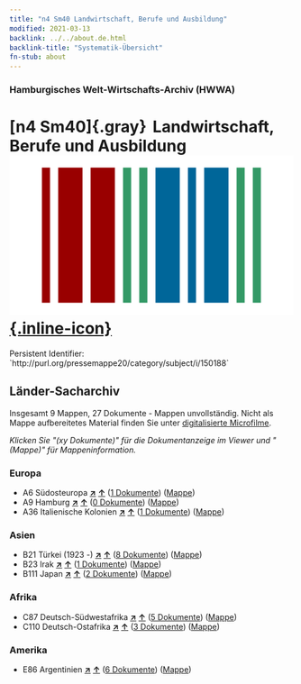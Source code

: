 ```yaml
---
title: "n4 Sm40 Landwirtschaft, Berufe und Ausbildung"
modified: 2021-03-13
backlink: ../../about.de.html
backlink-title: "Systematik-Übersicht"
fn-stub: about
---
```


### Hamburgisches Welt-Wirtschafts-Archiv (HWWA)

# [n4 Sm40]{.gray}&#8201; Landwirtschaft, Berufe und Ausbildung &#160; [![Wikidata](/images/Wikidata-logo.svg "Wikidata"){.inline-icon}](http://www.wikidata.org/entity/Q104710537)

<div class="hint">Persistent Identifier: `http://purl.org/pressemappe20/category/subject/i/150188`</div>







## Länder-Sacharchiv




Insgesamt 9 Mappen, 27 Dokumente - Mappen unvollständig.
Nicht als Mappe aufbereitetes Material finden Sie unter [digitalisierte Microfilme](/film/h1_sh.de.html).

_Klicken Sie "(xy Dokumente)" für die Dokumentanzeige im Viewer und "(Mappe)" für Mappeninformation._




### Europa

- A6 Südosteuropa [**&nearr;**](../../../geo/i/140900/about.de.html "Südosteuropa (alle Mappen)") [**&uarr;**](../../../geo/about.de.html#A6 "Ländersystematik") (<a href="https://pm20.zbw.eu/iiifview/folder/sh/140900,150188" title="über: Südosteuropa : Landwirtschaft, Berufe und Ausbildung " target="_blank">1 Dokumente</a>) ([Mappe](../../../../folder/sh/1409xx/140900/1501xx/150188/about.de.html))
- A9 Hamburg [**&nearr;**](../../../geo/i/140905/about.de.html "Hamburg (alle Mappen)") [**&uarr;**](../../../geo/about.de.html#A9 "Ländersystematik") (<a href="https://pm20.zbw.eu/iiifview/folder/sh/140905,150188" title="über: Hamburg : Landwirtschaft, Berufe und Ausbildung " target="_blank">0 Dokumente</a>) ([Mappe](../../../../folder/sh/1409xx/140905/1501xx/150188/about.de.html))
- A36 Italienische Kolonien [**&nearr;**](../../../geo/i/141012/about.de.html "Italienische Kolonien (alle Mappen)") [**&uarr;**](../../../geo/about.de.html#A36 "Ländersystematik") (<a href="https://pm20.zbw.eu/iiifview/folder/sh/141012,150188" title="über: Italienische Kolonien : Landwirtschaft, Berufe und Ausbildung " target="_blank">1 Dokumente</a>) ([Mappe](../../../../folder/sh/1410xx/141012/1501xx/150188/about.de.html))

### Asien

- B21 Türkei (1923 -) [**&nearr;**](../../../geo/i/141111/about.de.html "Türkei (1923 -) (alle Mappen)") [**&uarr;**](../../../geo/about.de.html#B21 "Ländersystematik") (<a href="https://pm20.zbw.eu/iiifview/folder/sh/141111,150188" title="über: Türkei (1923 -) : Landwirtschaft, Berufe und Ausbildung " target="_blank">8 Dokumente</a>) ([Mappe](../../../../folder/sh/1411xx/141111/1501xx/150188/about.de.html))
- B23 Irak [**&nearr;**](../../../geo/i/141113/about.de.html "Irak (alle Mappen)") [**&uarr;**](../../../geo/about.de.html#B23 "Ländersystematik") (<a href="https://pm20.zbw.eu/iiifview/folder/sh/141113,150188" title="über: Irak : Landwirtschaft, Berufe und Ausbildung " target="_blank">1 Dokumente</a>) ([Mappe](../../../../folder/sh/1411xx/141113/1501xx/150188/about.de.html))
- B111 Japan [**&nearr;**](../../../geo/i/141272/about.de.html "Japan (alle Mappen)") [**&uarr;**](../../../geo/about.de.html#B111 "Ländersystematik") (<a href="https://pm20.zbw.eu/iiifview/folder/sh/141272,150188" title="über: Japan : Landwirtschaft, Berufe und Ausbildung " target="_blank">2 Dokumente</a>) ([Mappe](../../../../folder/sh/1412xx/141272/1501xx/150188/about.de.html))

### Afrika

- C87 Deutsch-Südwestafrika [**&nearr;**](../../../geo/i/141450/about.de.html "Deutsch-Südwestafrika (alle Mappen)") [**&uarr;**](../../../geo/about.de.html#C87 "Ländersystematik") (<a href="https://pm20.zbw.eu/iiifview/folder/sh/141450,150188" title="über: Deutsch-Südwestafrika : Landwirtschaft, Berufe und Ausbildung " target="_blank">5 Dokumente</a>) ([Mappe](../../../../folder/sh/1414xx/141450/1501xx/150188/about.de.html))
- C110 Deutsch-Ostafrika [**&nearr;**](../../../geo/i/141471/about.de.html "Deutsch-Ostafrika (alle Mappen)") [**&uarr;**](../../../geo/about.de.html#C110 "Ländersystematik") (<a href="https://pm20.zbw.eu/iiifview/folder/sh/141471,150188" title="über: Deutsch-Ostafrika : Landwirtschaft, Berufe und Ausbildung " target="_blank">3 Dokumente</a>) ([Mappe](../../../../folder/sh/1414xx/141471/1501xx/150188/about.de.html))

### Amerika

- E86 Argentinien [**&nearr;**](../../../geo/i/141692/about.de.html "Argentinien (alle Mappen)") [**&uarr;**](../../../geo/about.de.html#E86 "Ländersystematik") (<a href="https://pm20.zbw.eu/iiifview/folder/sh/141692,150188" title="über: Argentinien : Landwirtschaft, Berufe und Ausbildung " target="_blank">6 Dokumente</a>) ([Mappe](../../../../folder/sh/1416xx/141692/1501xx/150188/about.de.html))








